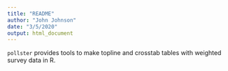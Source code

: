 ```yaml
---
title: "README"
author: "John Johnson"
date: "3/5/2020"
output: html_document
---
```


`pollster` provides tools to make topline and crosstab tables with weighted survey data in R.
